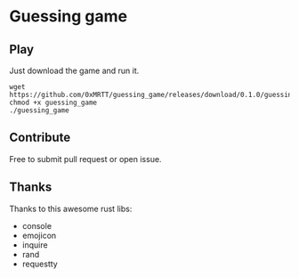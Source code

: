 # Guessing game

<script id="asciicast-501023" src="https://asciinema.org/a/501023.js" async></script>
## Play

Just download the game and run it.

```
wget https://github.com/0xMRTT/guessing_game/releases/download/0.1.0/guessing_game  
chmod +x guessing_game
./guessing_game
```

## Contribute

Free to submit pull request or open issue.

## Thanks

Thanks to this awesome rust libs:
* console 
* emojicon 
* inquire 
* rand 
* requestty 
